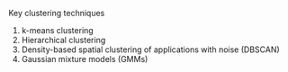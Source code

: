 Key clustering techniques
1. k-means clustering
2. Hierarchical clustering
3. Density-based spatial clustering of applications with noise (DBSCAN)
4. Gaussian mixture models (GMMs)
